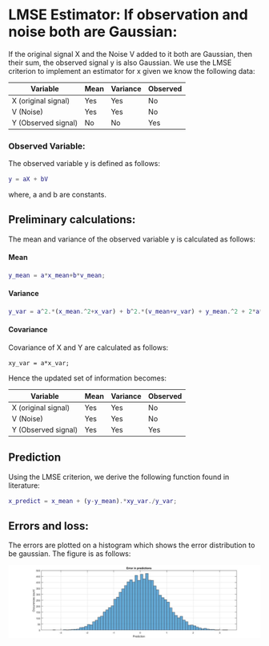 # LMSE Estimator: If observation and noise both are Gaussian: 

If the original signal X and the Noise V added to it both are Gaussian, then their sum, the observed signal y is also Gaussian. We use the LMSE criterion to implement an estimator for x given we know the following data: 

| Variable            | Mean | Variance | Observed |
| ------------------- | ---- | -------- | -------- |
| X (original signal) | Yes  | Yes      | No       |
| V (Noise)           | Yes  | Yes      | No       |
| Y (Observed signal) | No   | No       | Yes      |

### Observed Variable: 

The observed variable y is defined as follows: 

```matlab
y = aX + bV
```

where, a and b are constants. 

## Preliminary calculations:

The mean and variance of the observed variable y is calculated as follows: 

#### Mean

```matlab
y_mean = a*x_mean+b*v_mean; 
```

#### Variance

```matlab
y_var = a^2.*(x_mean.^2+x_var) + b^2.*(v_mean+v_var) + y_mean.^2 + 2*a*b*v_mean*v_mean - 2*b*y_mean*v_mean - a*y_mean*x_mean;

```

#### Covariance

Covariance of X and Y are calculated as follows: 

```
xy_var = a*x_var;
```

Hence the updated set of information becomes: 

| Variable            | Mean | Variance | Observed |
| ------------------- | ---- | -------- | -------- |
| X (original signal) | Yes  | Yes      | No       |
| V (Noise)           | Yes  | Yes      | No       |
| Y (Observed signal) | Yes  | Yes      | Yes      |

## Prediction

Using the LMSE criterion, we derive the following function found in literature: 

```MATLAB
x_predict = x_mean + (y-y_mean).*xy_var./y_var; 
```

## Errors and loss: 

The errors are plotted on a histogram which shows the error distribution to be gaussian. The figure is as follows: 

![](histogram.jpg)
